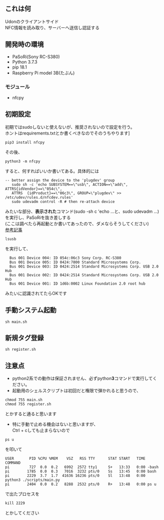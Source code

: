 ## これは何
Udonのクライアントサイド  
NFC情報を読み取り、サーバーへ送信し認証する
## 開発時の環境
- PaSoRi(Sony RC-S380)
- Python 3.7.3
- pip 18.1
- Raspberry Pi model 3B(たぶん)
### モジュール
- nfcpy
## 初期設定
初期ではsudoしないと使えないが、推奨されないので設定を行う。  
ホントはrequirements.txtとか書くべきなのでそのうちやります]
```
pip3 install nfcpy
```
その後、
```
python3 -m nfcpy
```
すると、何すればいいか書いてある。具体的には
```
-- better assign the device to the 'plugdev' group  
   sudo sh -c 'echo SUBSYSTEM==\"usb\", ACTION==\"add\", ATTRS{idVendor}==\"054c\",   
   ATTRS  {idProduct}==\"06c3\", GROUP=\"plugdev\" >> /etc/udev/rules.d/nfcdev.rules'  
   sudo udevadm control -R # then re-attach device  
```
みたいな部分、**表示された**コマンド(sudo -sh c 'echo ...と、sudo udevadm ...)を実行し、PaSoRiを抜き差しする  
(ここは調べたら再起動とか書いてあったので、ダメならそうしてください)  
[参考記事](https://qiita.com/irutack/items/61a783eb9d5c78d5a3f6)

```
lsusb
```
を実行して、
```
  Bus 001 Device 004: ID 054c:06c3 Sony Corp. RC-S380
  Bus 001 Device 005: ID 0424:7800 Standard Microsystems Corp.   
  Bus 001 Device 003: ID 0424:2514 Standard Microsystems Corp. USB 2.0 Hub  
  Bus 001 Device 002: ID 0424:2514 Standard Microsystems Corp. USB 2.0 Hub  
  Bus 001 Device 001: ID 1d6b:0002 Linux Foundation 2.0 root hub  
```
みたいに認識されてたらOKです  

## 手動システム起動
```
sh main.sh
```

## 新規タグ登録
```
sh register.sh
```

## 注意点
- python2系での動作は保証されません、必ずpython**3**コマンドで実行してください。
- 起動用のシェルスクリプトは初回だと権限で弾かれると思うので、
```
chmod 755 main.sh
chmod 755 register.sh
```
とかすると通ると思います
- 特に手動で止める機会はないと思いますが、  
Ctrl + cしても止まらないので
```
ps u
```
を叩いて
```
USER       PID %CPU %MEM    VSZ   RSS TTY      STAT START   TIME COMMAND
pi         727  0.0  0.2   6992  2572 tty1     S+   13:33   0:00 -bash
pi        1785  0.0  0.3   7016  3232 pts/0    Ss   13:45   0:00 bash
pi        2229  3.7  1.7  41636 16236 pts/0    Sl   13:48   0:00 python3 ./scripts/main.py
pi        2404  0.0  0.2   8288  2532 pts/0    R+   13:48   0:00 ps u

```
で出たプロセスを
```
kill 2229
```
とかしてください 

